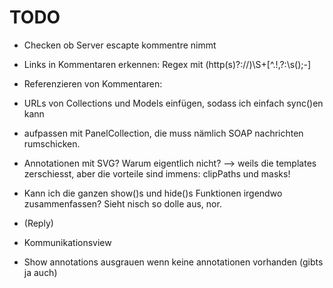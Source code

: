 # TODO

* Checken ob Server escapte kommentre nimmt
* Links in Kommentaren erkennen: Regex mit (http(s)?://)\S+[^\.!,\?:\s\(\);-]
* Referenzieren von Kommentaren: 
* URLs von Collections und Models einfügen, sodass ich einfach sync()en kann
* aufpassen mit PanelCollection, die muss nämlich SOAP nachrichten rumschicken.

* Annotationen mit SVG? Warum eigentlich nicht? --> weils die templates zerschiesst, aber die vorteile sind immens: clipPaths und masks!
* Kann ich die ganzen show()s und hide()s Funktionen irgendwo zusammenfassen? Sieht nisch so dolle aus, nor.
* (Reply)
* Kommunikationsview
* Show annotations ausgrauen wenn keine annotationen vorhanden (gibts ja auch)